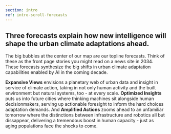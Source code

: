 ```yaml
---
section: intro
ref: intro-scroll-forecasts
---
```


## Three forecasts explain how new intelligence will shape the urban climate adaptations ahead.

The big bubbles at the center of our map are our topline forecasts. Think of these as the front page stories you might read on a news site in 2034. These forecasts synthesize the big shifts in urban climate adaptation capabilities enabled by AI in the coming decade.

<strong class="expansive-views">Expansive Views</strong> envisions a planetary web of urban data and insight in service of climate action, taking in not only human activity and the built environment but natural systems, too - at every scale. <strong class="optimized-insights">Optimized Insights</strong> puts us into future cities where thinking machines sit alongside human decisionmakers, serving up actionable foresight to inform the hard choices adaptation demands. And <strong class="amplified-actions">Amplified Actions</strong> zooms ahead to an unfamiliar tomorrow where the distinctions between infrastructure and robotics all but dissappear, delivering a tremendous boost in human capacity - just as aging populations face the shocks to come.
